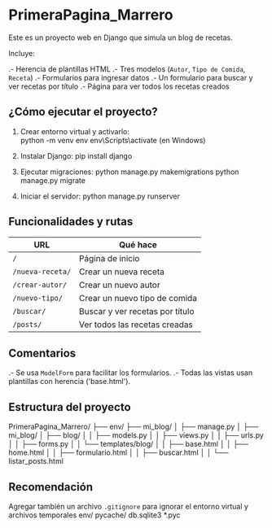 # PrimeraPagina_Marrero

Este es un proyecto web en Django que simula un blog de recetas. 

Incluye:

.- Herencia de plantillas HTML
.- Tres modelos (`Autor`, `Tipo de Comida`, `Receta`)
.- Formularios para ingresar datos
.- Un formulario para buscar y ver recetas por título
.- Página para ver todos los recetas creados

## ¿Cómo ejecutar el proyecto?

1. Crear entorno virtual y activarlo:   
   python -m venv env
   env\Scripts\activate (en Windows)

2. Instalar Django:
   pip install django

3. Ejecutar migraciones:
   python manage.py makemigrations
   python manage.py migrate

4. Iniciar el servidor:
   python manage.py runserver

## Funcionalidades y rutas

| URL                 | Qué hace                          |
|---------------------|-----------------------------------|
| `/`                 | Página de inicio                  |
| `/nueva-receta/`    | Crear un nueva receta             |
| `/crear-autor/`     | Crear un nuevo autor              |
| `/nuevo-tipo/`      | Crear un nuevo tipo de comida     |
| `/buscar/`          | Buscar y ver recetas por título   |
| `/posts/`           | Ver todos las recetas creadas     |

## Comentarios

.- Se usa `ModelForm` para facilitar los formularios.
.- Todas las vistas usan plantillas con herencia ('base.html').

## Estructura del proyecto

PrimeraPagina_Marrero/
├── env/
├── mi_blog/
│   ├── manage.py
│   ├── mi_blog/
│   ├── blog/
│   │   ├── models.py
│   │   ├── views.py
│   │   ├── urls.py
│   │   ├── forms.py
│   │   └── templates/blog/
│   │       ├── base.html
│   │       ├── home.html
│   │       ├── formulario.html
│   │       ├── buscar.html
│   │       └── listar_posts.html

## Recomendación

Agregar también un archivo `.gitignore` para ignorar el entorno virtual y archivos temporales
   env/
   pycache/
   db.sqlite3
   *.pyc